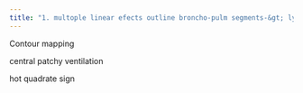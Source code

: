 ```yaml
---
title: "1. multople linear efects outline broncho-pulm segments-&gt; lymphangitic carcinomatosis vs chronic PE  2. COPD  4. superior vena caba obstruction with collateral flow"
---
```

Contour mapping

central patchy ventilation

hot quadrate sign


